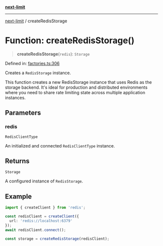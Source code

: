 [**next-limit**](../README.md)

***

[next-limit](../README.md) / createRedisStorage

# Function: createRedisStorage()

> **createRedisStorage**(`redis`): `Storage`

Defined in: [factories.ts:306](https://github.com/saoudi-h/next-limit/blob/58a6c1402186f63b5f3eecaed63a277351987cb7/src/factories.ts#L306)

Creates a `RedisStorage` instance.

This function creates a new RedisStorage instance that uses Redis as the storage backend.
It's ideal for production and distributed environments where you need to share rate limiting
state across multiple application instances.

## Parameters

### redis

`RedisClientType`

An initialized and connected `RedisClientType` instance.

## Returns

`Storage`

A configured instance of `RedisStorage`.

## Example

```typescript
import { createClient } from 'redis';

const redisClient = createClient({
  url: 'redis://localhost:6379'
});
await redisClient.connect();

const storage = createRedisStorage(redisClient);
```
